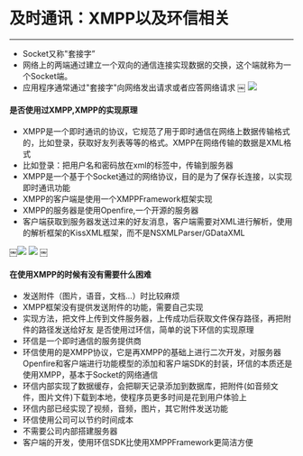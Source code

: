 # 及时通讯：XMPP以及环信相关


----  

* Socket又称"套接字”
* 网络上的两端通过建立一个双向的通信连接实现数据的交换，这个端就称为一个Socket端。
* 应用程序通常通过"套接字"向网络发出请求或者应答网络请求
￼
![](https://github.com/liyuunxiangGit/iOS--InterviewQuestions/blob/master/imageFile/*%20Socket又称%22套接字”.png)
#### 是否使用过XMPP,XMPP的实现原理
* XMPP是一个即时通讯的协议，它规范了用于即时通信在网络上数据传输格式的，比如登录，获取好友列表等等的格式。XMPP在网络传输的数据是XML格式
* 比如登录：把用户名和密码放在xml的标签中，传输到服务器
* XMPP是一个基于个Socket通过的网络协议，目的是为了保存长连接，以实现即时通讯功能
* XMPP的客户端是使用一个XMPPFramework框架实现
* XMPP的服务器是使用Openfire,一个开源的服务器
* 客户端获取到服务器发送过来的好友消息，客户端需要对XML进行解析，使用的解析框架的KissXML框架，而不是NSXMLParser/GDataXML

￼![](https://github.com/liyuunxiangGit/iOS--InterviewQuestions/blob/master/imageFile/XMPP的实现原理1.png)
![](https://github.com/liyuunxiangGit/iOS--InterviewQuestions/blob/master/imageFile/XMPP的实现原理2.png)
￼

#### 在使用XMPP的时候有没有需要什么困难
* 发送附件（图片，语音，文档…）时比较麻烦
* XMPP框架没有提供发送附件的功能，需要自己实现
* 实现方法，把文件上传到文件服务器，上传成功后获取文件保存路径，再把附件的路径发送给好友
是否使用过环信，简单的说下环信的实现原理
* 环信是一个即时通信的服务提供商
* 环信使用的是XMPP协议，它是再XMPP的基础上进行二次开发，对服务器Openfire和客户端进行功能模型的添加和客户端SDK的封装，环信的本质还是使用XMPP，基本于Socket的网络通信
* 环信内部实现了数据缓存，会把聊天记录添加到数据库，把附件(如音频文件，图片文件)下载到本地，使程序员更多时间是花到用户体验上
* 环信内部已经实现了视频，音频，图片，其它附件发送功能
* 环信使用公司可以节约时间成本
* 不需要公司内部搭建服务器
* 客户端的开发，使用环信SDK比使用XMPPFramework更简洁方便


